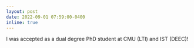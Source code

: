 ```yaml
---
layout: post
date: 2022-09-01 07:59:00-0400
inline: true
---
```


I was accepted as a dual degree PhD student at CMU (LTI) and IST (DEEC)!